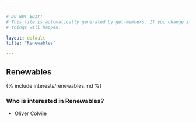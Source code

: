 ```yaml
---

# DO NOT EDIT!
# This file is automatically generated by get-members. If you change it, bad
# things will happen.

layout: default
title: "Renewables"

---
```


## Renewables

{% include interests/renewables.md %}

### Who is interested in Renewables?


* [Oliver Colvile](/members/oliver-colvile.html)

